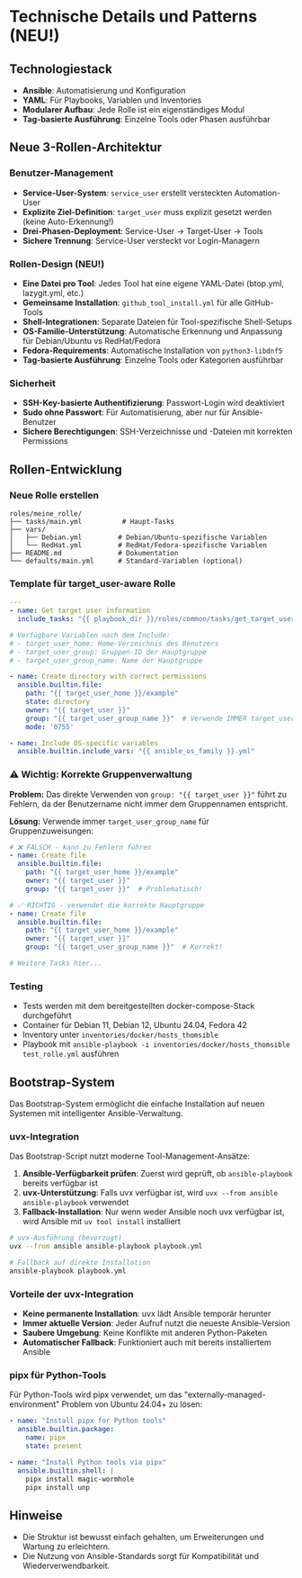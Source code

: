 # Technische Details und Patterns (NEU!)

## Technologiestack
- **Ansible**: Automatisierung und Konfiguration
- **YAML**: Für Playbooks, Variablen und Inventories
- **Modularer Aufbau**: Jede Rolle ist ein eigenständiges Modul
- **Tag-basierte Ausführung**: Einzelne Tools oder Phasen ausführbar

## Neue 3-Rollen-Architektur

### Benutzer-Management
- **Service-User-System**: `service_user` erstellt versteckten Automation-User
- **Explizite Ziel-Definition**: `target_user` muss explizit gesetzt werden (keine Auto-Erkennung!)
- **Drei-Phasen-Deployment**: Service-User → Target-User → Tools
- **Sichere Trennung**: Service-User versteckt vor Login-Managern

### Rollen-Design (NEU!)
- **Eine Datei pro Tool**: Jedes Tool hat eine eigene YAML-Datei (btop.yml, lazygit.yml, etc.)
- **Gemeinsame Installation**: `github_tool_install.yml` für alle GitHub-Tools
- **Shell-Integrationen**: Separate Dateien für Tool-spezifische Shell-Setups
- **OS-Familie-Unterstützung**: Automatische Erkennung und Anpassung für Debian/Ubuntu vs RedHat/Fedora
- **Fedora-Requirements**: Automatische Installation von `python3-libdnf5`
- **Tag-basierte Ausführung**: Einzelne Tools oder Kategorien ausführbar

### Sicherheit
- **SSH-Key-basierte Authentifizierung**: Passwort-Login wird deaktiviert
- **Sudo ohne Passwort**: Für Automatisierung, aber nur für Ansible-Benutzer
- **Sichere Berechtigungen**: SSH-Verzeichnisse und -Dateien mit korrekten Permissions

## Rollen-Entwicklung

### Neue Rolle erstellen
```
roles/meine_rolle/
├── tasks/main.yml          # Haupt-Tasks
├── vars/
│   ├── Debian.yml         # Debian/Ubuntu-spezifische Variablen
│   └── RedHat.yml         # RedHat/Fedora-spezifische Variablen
├── README.md              # Dokumentation
└── defaults/main.yml      # Standard-Variablen (optional)
```

### Template für target_user-aware Rolle
```yaml
---
- name: Get target user information
  include_tasks: "{{ playbook_dir }}/roles/common/tasks/get_target_user_info.yml"

# Verfügbare Variablen nach dem Include:
# - target_user_home: Home-Verzeichnis des Benutzers
# - target_user_group: Gruppen-ID der Hauptgruppe
# - target_user_group_name: Name der Hauptgruppe

- name: Create directory with correct permissions
  ansible.builtin.file:
    path: "{{ target_user_home }}/example"
    state: directory
    owner: "{{ target_user }}"
    group: "{{ target_user_group_name }}"  # Verwende IMMER target_user_group_name!
    mode: '0755'

- name: Include OS-specific variables
  ansible.builtin.include_vars: "{{ ansible_os_family }}.yml"
```

### ⚠️ Wichtig: Korrekte Gruppenverwaltung

**Problem:** Das direkte Verwenden von `group: "{{ target_user }}"` führt zu Fehlern, da der Benutzername nicht immer dem Gruppennamen entspricht.

**Lösung:** Verwende immer `target_user_group_name` für Gruppenzuweisungen:

```yaml
# ❌ FALSCH - kann zu Fehlern führen
- name: Create file
  ansible.builtin.file:
    path: "{{ target_user_home }}/example"
    owner: "{{ target_user }}"
    group: "{{ target_user }}"  # Problematisch!

# ✅ RICHTIG - verwendet die korrekte Hauptgruppe
- name: Create file
  ansible.builtin.file:
    path: "{{ target_user_home }}/example"
    owner: "{{ target_user }}"
    group: "{{ target_user_group_name }}"  # Korrekt!

# Weitere Tasks hier...
```

### Testing
- Tests werden mit dem bereitgestellten docker-compose-Stack durchgeführt
- Container für Debian 11, Debian 12, Ubuntu 24.04, Fedora 42
- Inventory unter `inventories/docker/hosts_thomsible`
- Playbook mit `ansible-playbook -i inventories/docker/hosts_thomsible test_rolle.yml` ausführen

## Bootstrap-System

Das Bootstrap-System ermöglicht die einfache Installation auf neuen Systemen mit intelligenter Ansible-Verwaltung.

### uvx-Integration

Das Bootstrap-Script nutzt moderne Tool-Management-Ansätze:

1. **Ansible-Verfügbarkeit prüfen**: Zuerst wird geprüft, ob `ansible-playbook` bereits verfügbar ist
2. **uvx-Unterstützung**: Falls uvx verfügbar ist, wird `uvx --from ansible ansible-playbook` verwendet
3. **Fallback-Installation**: Nur wenn weder Ansible noch uvx verfügbar ist, wird Ansible mit `uv tool install` installiert

```bash
# uvx-Ausführung (bevorzugt)
uvx --from ansible ansible-playbook playbook.yml

# Fallback auf direkte Installation
ansible-playbook playbook.yml
```

### Vorteile der uvx-Integration

- **Keine permanente Installation**: uvx lädt Ansible temporär herunter
- **Immer aktuelle Version**: Jeder Aufruf nutzt die neueste Ansible-Version
- **Saubere Umgebung**: Keine Konflikte mit anderen Python-Paketen
- **Automatischer Fallback**: Funktioniert auch mit bereits installiertem Ansible

### pipx für Python-Tools

Für Python-Tools wird pipx verwendet, um das "externally-managed-environment" Problem von Ubuntu 24.04+ zu lösen:

```yaml
- name: "Install pipx for Python tools"
  ansible.builtin.package:
    name: pipx
    state: present

- name: "Install Python tools via pipx"
  ansible.builtin.shell: |
    pipx install magic-wormhole
    pipx install unp
```

## Hinweise
- Die Struktur ist bewusst einfach gehalten, um Erweiterungen und Wartung zu erleichtern.
- Die Nutzung von Ansible-Standards sorgt für Kompatibilität und Wiederverwendbarkeit.
